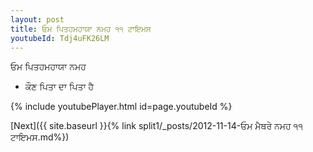 ```yaml
---
layout: post
title: ਓਮ ਪਿਤਹਮਹਾਯਾ ਨਮਹ ੧੧ ਟਾਇਮਸ
youtubeId: Tdj4uFK26LM
---
```

 
 
 ਓਮ ਪਿਤਹਮਹਾਯਾ ਨਮਹ  
 
 -  ਕੌਣ ਪਿਤਾ ਦਾ ਪਿਤਾ ਹੈ 
 
  
 
  
 
 
 
 
 
 


{% include youtubePlayer.html id=page.youtubeId %}
 
[Next]({{ site.baseurl }}{% link  split1/_posts/2012-11-14-ਓਮ ਮੈਥਰੇ ਨਮਹ ੧੧ ਟਾਇਮਸ.md%})
 
